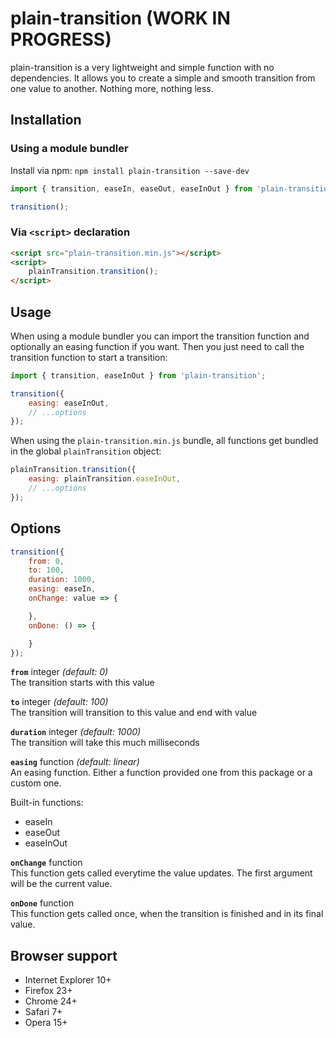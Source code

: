 # plain-transition (WORK IN PROGRESS)

plain-transition is a very lightweight and simple function with no dependencies. It allows you to create a simple and smooth transition from one value to another. Nothing more, nothing less.

## Installation

### Using a module bundler

Install via npm: `npm install plain-transition --save-dev`

```javascript
import { transition, easeIn, easeOut, easeInOut } from 'plain-transition';

transition();
```

### Via `<script>` declaration

```html
<script src="plain-transition.min.js"></script>
<script>
    plainTransition.transition();
</script>
```

## Usage

When using a module bundler you can import the transition function and optionally an easing function if you want. Then you just need to call the transition function to start a transition:

```javascript
import { transition, easeInOut } from 'plain-transition';

transition({
    easing: easeInOut,
    // ...options
});
```

When using the `plain-transition.min.js` bundle, all functions get bundled in the global `plainTransition` object:

```javascript
plainTransition.transition({
    easing: plainTransition.easeInOut,
    // ...options
});
```

## Options

```javascript
transition({
    from: 0,
    to: 100,
    duration: 1000,
    easing: easeIn,
    onChange: value => {

    },
    onDone: () => {

    }
});
```

**`from`** integer *(default: 0)*  
The transition starts with this value

**`to`** integer *(default: 100)*  
The transition will transition to this value and end with value

**`duration`** integer *(default: 1000)*  
The transition will take this much milliseconds

**`easing`** function *(default: linear)*  
An easing function. Either a function provided one from this package or a custom one.

Built-in functions:

* easeIn
* easeOut
* easeInOut

**`onChange`** function  
This function gets called everytime the value updates. The first argument will be the current value.

**`onDone`** function  
This function gets called once, when the transition is finished and in its final value.

## Browser support

* Internet Explorer 10+
* Firefox 23+
* Chrome 24+
* Safari 7+
* Opera 15+
